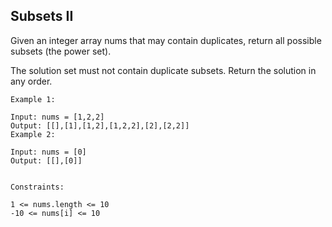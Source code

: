 ## **Subsets II**
Given an integer array nums that may contain duplicates, return all possible subsets (the power set).

The solution set must not contain duplicate subsets. Return the solution in any order.



    Example 1:
    
    Input: nums = [1,2,2]
    Output: [[],[1],[1,2],[1,2,2],[2],[2,2]]
    Example 2:
    
    Input: nums = [0]
    Output: [[],[0]]


    Constraints:
    
    1 <= nums.length <= 10
    -10 <= nums[i] <= 10